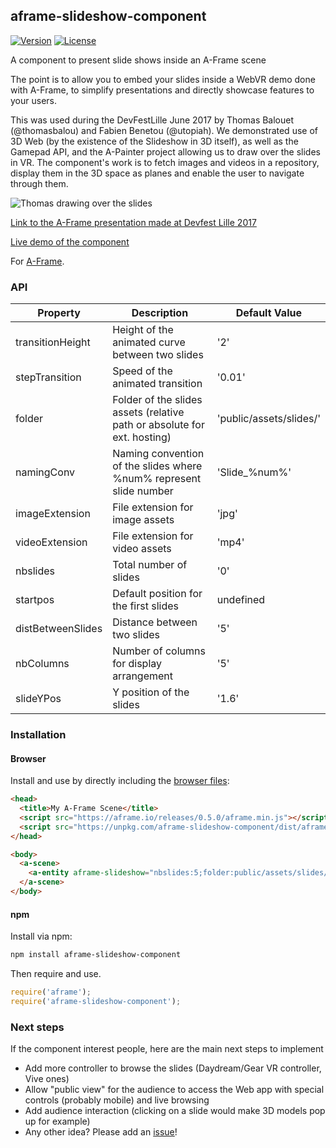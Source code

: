 ## aframe-slideshow-component

[![Version](http://img.shields.io/npm/v/aframe-slideshow-component.svg?style=flat-square)](https://npmjs.org/package/aframe-slideshow-component)
[![License](http://img.shields.io/npm/l/aframe-slideshow-component.svg?style=flat-square)](https://npmjs.org/package/aframe-slideshow-component)

A component to present slide shows inside an A-Frame scene

The point is to allow you to embed your slides inside a WebVR demo done with A-Frame, to simplify presentations and directly showcase 
features to your users.

This was used during the DevFestLille June 2017 by Thomas Balouet (@thomasbalou) and Fabien Benetou (@utopiah). We demonstrated use of 3D Web
(by the existence of the Slideshow in 3D itself), as well as the Gamepad API, and the A-Painter project allowing us to draw over the slides in VR.
The component's work is to fetch images and videos in a repository, display them in the 3D space as planes and enable the user to navigate through them.

![Thomas drawing over the slides](https://pbs.twimg.com/media/DB40NBAW0AIgxVB.jpg:large)

[Link to the A-Frame presentation made at Devfest Lille 2017](https://aframe-slides.firebaseapp.com)  

[Live demo of the component](https://tbalouet.github.io/aframe-slideshow/examples/basic)

For [A-Frame](https://aframe.io).

### API

| Property        | Description                                                              | Default Value         |
| --------        | -----------                                                              | -------------         |
|transitionHeight |Height of the animated curve between two slides                           |'2'                    |
|stepTransition   |Speed of the animated transition                                          |'0.01'                 |
|folder           |Folder of the slides assets (relative path or absolute for ext. hosting)  |'public/assets/slides/'|
|namingConv       |Naming convention of the slides where %num% represent slide number        |'Slide_%num%'          |
|imageExtension   |File extension for image assets                                           |'jpg'                  |
|videoExtension   |File extension for video assets                                           |'mp4'                  |
|nbslides         |Total number of slides                                                    |'0'                    |
|startpos         |Default position for the first slides                                     |undefined              |
|distBetweenSlides|Distance between two slides                                               |'5'                    |
|nbColumns        |Number of columns for display arrangement                                 |'5'                    |
|slideYPos        |Y position of the slides                                                  |'1.6'                  |


### Installation

#### Browser

Install and use by directly including the [browser files](dist):

```html
<head>
  <title>My A-Frame Scene</title>
  <script src="https://aframe.io/releases/0.5.0/aframe.min.js"></script>
  <script src="https://unpkg.com/aframe-slideshow-component/dist/aframe-slideshow-component.min.js"></script>
</head>

<body>
  <a-scene>
    <a-entity aframe-slideshow="nbslides:5;folder:public/assets/slides/;namingConv:Slide_%num%;vidSlidesIndex:3;animSlidesIndex:5"></a-entity>
  </a-scene>
</body>
```

<!-- If component is accepted to the Registry, uncomment this. -->
<!--
Or with [angle](https://npmjs.com/package/angle/), you can install the proper
version of the component straight into your HTML file, respective to your
version of A-Frame:

```sh
angle install aframe-slideshow-component
```
-->

#### npm

Install via npm:

```bash
npm install aframe-slideshow-component
```

Then require and use.

```js
require('aframe');
require('aframe-slideshow-component');
```

### Next steps

If the component interest people, here are the main next steps to implement
- Add more controller to browse the slides (Daydream/Gear VR controller, Vive ones)
- Allow "public view" for the audience to access the Web app with special controls (probably mobile) and live browsing
- Add audience interaction (clicking on a slide would make 3D models pop up for example)
- Any other idea? Please add an [issue](https://github.com/tbalouet/aframe-slideshow/issues)!